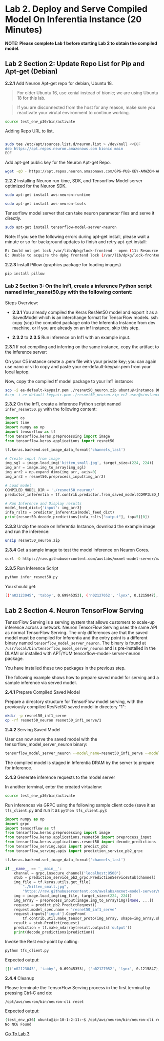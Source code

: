 # Lab 2. Deploy and Serve Compiled Model On Inferentia Instance (20 Minutes)

**NOTE: Please complete Lab 1 before starting Lab 2 to obtain the compiled model.**

## Lab 2 Section 2: Update Repo List for Pip and Apt-get (Debian)

**2.2.1** Add Neuron Apt-get repo for debian, Ubuntu 18.
>For older Ubuntu 16, use xenial instead of bionic; we are using Ubuntu 18 for this lab.

> If you are disconnected from the host for any reason, make sure you reactivate your virutal environment to continue working.

```bash
source test_env_p36/bin/activate

```

Adding Repo URL to list.

```bash

sudo tee /etc/apt/sources.list.d/neuron.list > /dev/null <<EOF
deb https://apt.repos.neuron.amazonaws.com bionic main
EOF
```
Add apt-get public key for the Neuron Apt-get Repo.
```bash
wget -qO - https://apt.repos.neuron.amazonaws.com/GPG-PUB-KEY-AMAZON-AWS-NEURON.PUB | sudo apt-key add -
```

**2.2.2** Installing Neuron run-time, SDK, and Tensorflow Model server optimized for the Neuron SDK.

```bash
sudo apt-get install aws-neuron-runtime
```
```bash
sudo apt-get install aws-neuron-tools
```
Tensorflow model server that can take neuron parameter files and serve it directly.
```bash
sudo apt-get install tensorflow-model-server-neuron
```

Note: If you see the following errors during apt-get install, please wait a minute or so for background updates to finish and retry apt-get install:
```bash
E: Could not get lock /var/lib/dpkg/lock-frontend - open (11: Resource temporarily unavailable)
E: Unable to acquire the dpkg frontend lock (/var/lib/dpkg/lock-frontend), is another process using it?
```

**2.2.3** Install Pillow (graphics package for loading images)
```bash
pip install pillow
```

### Lab 2 Section 3: On the Inf1, create a inference Python script named infer_resnet50.py with the following content:

Steps Overview:

 * **2.3.1** You already compiled the Keras ResNet50 model and export it as a SavedModel which is an interchange format for TensorFlow models. ssh copy (scp) the compiled package onto the Inferentia Instance from dev machine, or if you are already on an inf instance, skip this step.

 * **2.3.2** to **2.3.5** Run inference on Inf1 with an example input.


**2.3.1** If not compiling and inferring on the same instance, copy the artifact to the inference server:

On your C5 instance create a .pem file with your private key; you can again use nano or vi to copy and paste your ee-default-keypair.pem from your local laptop.

Now, copy the compiled tf model package to your Inf1 instance:

```bash
scp -i ee-default-keypair.pem ./resnet50_neuron.zip ubuntu@<instance DNS>:~/ # Ubuntu Image default.
#scp -i ee-default-keypair.pem ./resnet50_neuron.zip ec2-user@<instance DNS>:~/  # if on AML2  if you are on Amazon Linux Image.
```
**2.3.2** On the Inf1, create a inference Python script named `infer_resnet50.py` with the following content:

```python
import os
import time
import numpy as np
import tensorflow as tf
from tensorflow.keras.preprocessing import image
from tensorflow.keras.applications import resnet50

tf.keras.backend.set_image_data_format('channels_last')

# Create input from image
img_sgl = image.load_img('kitten_small.jpg', target_size=(224, 224))
img_arr = image.img_to_array(img_sgl)
img_arr2 = np.expand_dims(img_arr, axis=0)
img_arr3 = resnet50.preprocess_input(img_arr2)

# Load model
COMPILED_MODEL_DIR = './resnet50_neuron/'
predictor_inferentia = tf.contrib.predictor.from_saved_model(COMPILED_MODEL_DIR)

# Run Inference and Display results
model_feed_dict={'input': img_arr3}
infa_rslts = predictor_inferentia(model_feed_dict)
print(resnet50.decode_predictions(infa_rslts["output"], top=5)[0])
```

**2.3.3** Unzip the mode on Inferentia Instance, download the example image and run the inference:
```bash
unzip resnet50_neuron.zip
```
**2.3.4** Get a sample image to test the model inference on Neuron Cores.
```bash
curl -O https://raw.githubusercontent.com/awslabs/mxnet-model-server/master/docs/images/kitten_small.jpg
```
**2.3.5** Run Inference Script
```bash
python infer_resnet50.py
```
You should get:
```bash
[('n02123045', 'tabby', 0.69945353), ('n02127052', 'lynx', 0.1215847), ('n02123159', 'tiger_cat', 0.08367486), ('n02124075', 'Egyptian_cat', 0.064890705), ('n02128757', 'snow_leopard', 0.009392076)]
```

## Lab 2 Section 4.  Neuron TensorFlow Serving

TensorFlow Serving is a serving system that allows customers to scale-up inference across a network. Neuron TensorFlow Serving uses the same API as normal TensorFlow Serving. The only differences are that the saved model must be compiled for Inferentia and the entry point is a different binary named `tensorflow_model_server_neuron`. The binary is found at `/usr/local/bin/tensorflow_model_server_neuron` and is pre-installed in the DLAMI or installed with APT/YUM tensorflow-model-server-neuron package.

You have installed these two packages in the previous step.

The following example shows how to prepare saved model for serving and a sample inference via served model.

**2.4.1** Prepare Compiled Saved Model

Prepare a directory structure for TensorFlow model serving, with the previously compiled ResNet50 saved model in directory "1":

```bash
mkdir -p resnet50_inf1_serve
cp -rf resnet50_neuron resnet50_inf1_serve/1
```

**2.4.2** Serving Saved Model

User can now serve the saved model with the tensorflow_model_server_neuron binary:

```bash
tensorflow_model_server_neuron --model_name=resnet50_inf1_serve --model_base_path=$(pwd)/resnet50_inf1_serve/ --port=8500
```

The compiled model is staged in Inferentia DRAM by the server to prepare for inference.

**2.4.3** Generate inference requests to the model server

In another terminal, enter the created virtualenv:

```bash
source test_env_p36/bin/activate
```

Run inferences via GRPC using the following sample client code (save it as `tfs_client.py` and run it as `python tfs_client.py`):

```python
import numpy as np
import grpc
import tensorflow as tf
from tensorflow.keras.preprocessing import image
from tensorflow.keras.applications.resnet50 import preprocess_input
from tensorflow.keras.applications.resnet50 import decode_predictions
from tensorflow_serving.apis import predict_pb2
from tensorflow_serving.apis import prediction_service_pb2_grpc

tf.keras.backend.set_image_data_format('channels_last')

if __name__ == '__main__':
    channel = grpc.insecure_channel('localhost:8500')
    stub = prediction_service_pb2_grpc.PredictionServiceStub(channel)
    img_file = tf.keras.utils.get_file(
        "./kitten_small.jpg",
        "https://raw.githubusercontent.com/awslabs/mxnet-model-server/master/docs/images/kitten_small.jpg")
    img = image.load_img(img_file, target_size=(224, 224))
    img_array = preprocess_input(image.img_to_array(img)[None, ...])
    request = predict_pb2.PredictRequest()
    request.model_spec.name = 'resnet50_inf1_serve'
    request.inputs['input'].CopyFrom(
        tf.contrib.util.make_tensor_proto(img_array, shape=img_array.shape))
    result = stub.Predict(request)
    prediction = tf.make_ndarray(result.outputs['output'])
    print(decode_predictions(prediction))
```

Invoke the Rest end-point by calling:

```bash
python tfs_client.py
```

Expected output:
```bash
[[('n02123045', 'tabby', 0.69945353), ('n02127052', 'lynx', 0.1215847), ('n02123159', 'tiger_cat', 0.08367486), ('n02124075', 'Egyptian_cat', 0.064890705), ('n02128757', 'snow_leopard', 0.009392076)]]
```

**2.4.4** Cleanup

Please terminate the TensorFlow Serving process in the first terminal by pressing Ctrl-C and do: 

```bash
/opt/aws/neuron/bin/neuron-cli reset
```
Expected output:
```bash
(test_env_p36) ubuntu@ip-10-1-2-11:~$ /opt/aws/neuron/bin/neuron-cli reset
No NCG Found
```
[Go To Lab 3](3.%20benchmark%20run.md)
